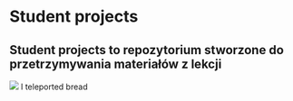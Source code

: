 # Student projects

## Student projects to repozytorium stworzone do przetrzymywania materiałów z lekcji

<img src="https://wiki.teamfortress.com/w/images/thumb/e/e1/Bread.png/300px-Bread.png">
I teleported bread
